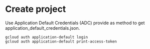 # Create project

Use Application Default Credentials (ADC) provide as method to get application_default_credentials.json.

```
gcloud auth application-default login
gcloud auth application-default print-access-token
``` 
